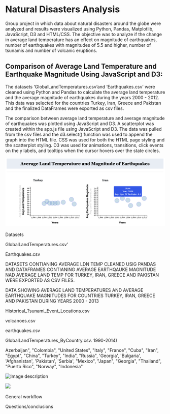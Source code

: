# Natural Disasters Analysis
Group project in which data about natural disasters around the globe were analyzed and results were visualized using Python, Pandas, Matplotlib, JavaScript, D3 and HTML/CSS.
The objective was to analyze if the change in average land temperature has an effect on magnitude of earthquakes, number of earthquakes with magnitudes of 5.5 and higher, number of tsunamis and number of volcanic eruptions. 


## Comparison of Average Land Temperature and Earthquake Magnitude Using JavaScript and D3:

The datasets ‘GlobalLandTemperatures.csv’and ‘Earthquakes.csv’ were cleaned using Python and Pandas to calculate the average land temperature and the average magnitude of earthquakes during the years 2000 - 2012. This data was selected for the countries Turkey, Iran, Greece and Pakistan and the finalized DataFrames were exported as csv files. 

The comparison between average land temperature and average magnitude of earthquakes was plotted using JavaScript and D3. A scatterplot was created within the app.js file using JavaScript and D3. The data was pulled from the csv files and the d3.select() function was used to append the graph into the HTML file. CSS was used for both the HTML page styling and the scatterplot styling. D3 was used for animations, transitions, click events on the y labels, and tooltips when the cursor hovers over the state circles.

<img src="images/D3graphs.png" width="900">




Datasets

GlobalLandTemperatures.csv'

Earthquakes.csv

DATASETS CONTIANING AVERAGE LDN TEMP CLEANED USIG PANDAS AND DATAFRAMES CONTIANING AVERAGE EARTHQAUKE MAGNITUDE NAD AVERAGE LAND TEMP FOR TURKEY, IRAN, GREECE AND PAKISTAN WERE EXPORTED AS CSV FILES. 

 DATA SHOWING AVERAGE LAND TEMPERATURES AND AVERAGE EARTHQUAKE MAGNITUDES FOR COUNTRIES TURKEY, IRAN, GREECE AND PAKISTAN DURING YEARS 2000 - 2013 










Historical_Tsunami_Event_Locations.csv

volcanoes.csv

earthquakes.csv

GlobalLandTemperatures_ByCountry.csv.  1990-2014)

Azerbaijan", "Colombia", "United States", "Italy", "France",
                "Cuba", "Iran", "Egypt", "China", "Turkey", "India", "Russia",
                'Georgia', 'Bulgaria', 'Afghanistan', 'Pakistan', 'Serbia',
                "Mexico", "Japan", "Georgia", "Thailand",
                "Puerto Rico", "Norway", "Indonesia"



![Image description](images/TumorResponse.png)

<img src="images/precipitation.png" width="600">

General workflow


Questions/conclusions
